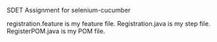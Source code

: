 SDET Assignment for selenium-cucumber

registration.feature is my feature file.
Registration.java is my step file.
RegisterPOM.java  is my POM file.
